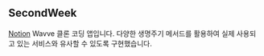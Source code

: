 ## SecondWeek
[Notion](https://www.notion.so/Wavve-a24bac0f7c8348cab4583ec5742de9a9)
Wavve 클론 코딩 앱입니다.
다양한 생명주기 메서드를 활용하여 실제 사용되고 있는 서비스와 유사할 수 있도록 구현했습니다.
